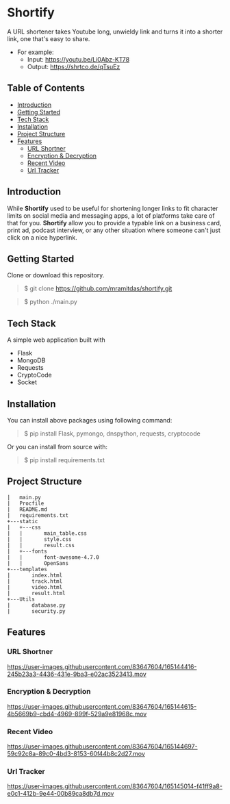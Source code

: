 # Shortify

A URL shortener takes Youtube long, unwieldy link and turns it into a shorter link, one that's easy to share.

- For example:
  - Input: https://youtu.be/Li0Abz-KT78
  - Output: https://shrtco.de/qTsuEz

## Table of Contents

- [Introduction](#Introduction)  
- [Getting Started](#Getting-Started)  
- [Tech Stack](#Tech-Stack)
- [Installation](#Installation)
- [Project Structure](#Project-Structure)
- [Features](#Features)
  - [URL Shortner](#URL-Shortner)
  - [Encryption & Decryption](#Encryption-&-Decryption)
  - [Recent Video](#Recent-Video)
  - [Url Tracker](#Url-Tracker)
 

## Introduction

While **Shortify** used to be useful for shortening longer links to fit character limits on social media and messaging apps, a lot of platforms take care of that for you. **Shortify** allow you to provide a typable link on a business card, print ad, podcast interview, or any other situation where someone can't just click on a nice hyperlink. 

## Getting Started

Clone or download this repository.
> $ git clone https://github.com/mramitdas/shortify.git 

> $ python ./main.py

## Tech Stack

A simple web application built with

- Flask  
- MongoDB
- Requests
- CryptoCode
- Socket

## Installation

You can install above packages using following command:
> $ pip install Flask, pymongo, dnspython, requests, cryptocode

Or you can install from source with:
> $ pip install requirements.txt

## Project Structure
```
|   main.py
|   Procfile
|   README.md
|   requirements.txt
+---static
|   +---css
|   |       main_table.css
|   |       style.css
|   |       result.css
|   +---fonts
|   |       font-awesome-4.7.0
|   |       OpenSans         
+---templates
|       index.html
|       track.html
|       video.html
|       result.html
+---Utils
|       database.py
|       security.py
```

## Features

### URL Shortner

https://user-images.githubusercontent.com/83647604/165144416-245b23a3-4436-431e-9ba3-e02ac3523413.mov

### Encryption & Decryption

https://user-images.githubusercontent.com/83647604/165144615-4b5669b9-cbd4-4969-899f-529a9e81968c.mov

### Recent Video

https://user-images.githubusercontent.com/83647604/165144697-59c92c8a-89c0-4bd3-8153-60f44b8c2d27.mov

### Url Tracker

https://user-images.githubusercontent.com/83647604/165145014-f41ff9a8-e0c1-412b-9e44-00b89ca8db7d.mov


